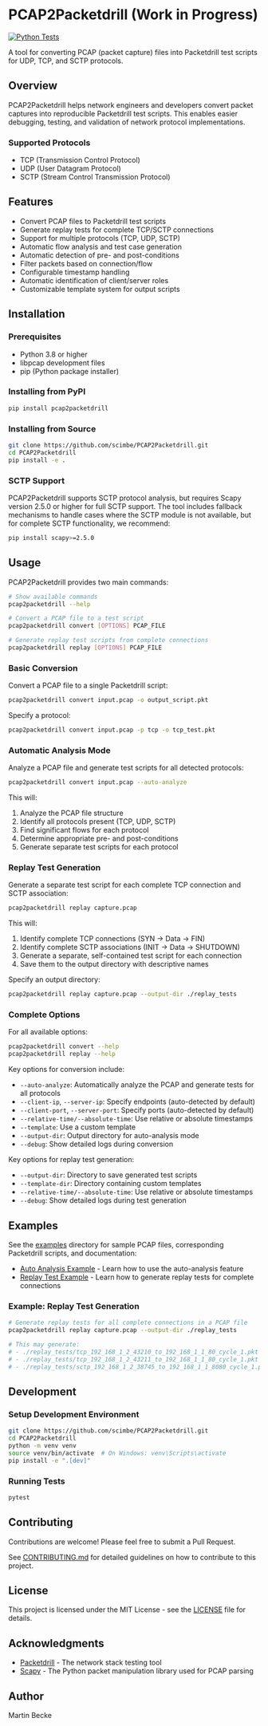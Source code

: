 # PCAP2Packetdrill (Work in Progress)

[![Python Tests](https://github.com/scimbe/PCAP2Packetdrill/actions/workflows/python-test.yml/badge.svg)](https://github.com/scimbe/PCAP2Packetdrill/actions/workflows/python-test.yml)

A tool for converting PCAP (packet capture) files into Packetdrill test scripts for UDP, TCP, and SCTP protocols.

## Overview

PCAP2Packetdrill helps network engineers and developers convert packet captures into reproducible Packetdrill test scripts. This enables easier debugging, testing, and validation of network protocol implementations.

### Supported Protocols
- TCP (Transmission Control Protocol)
- UDP (User Datagram Protocol)
- SCTP (Stream Control Transmission Protocol)

## Features

- Convert PCAP files to Packetdrill test scripts
- Generate replay tests for complete TCP/SCTP connections
- Support for multiple protocols (TCP, UDP, SCTP)
- Automatic flow analysis and test case generation
- Automatic detection of pre- and post-conditions
- Filter packets based on connection/flow
- Configurable timestamp handling
- Automatic identification of client/server roles
- Customizable template system for output scripts

## Installation

### Prerequisites
- Python 3.8 or higher
- libpcap development files
- pip (Python package installer)

### Installing from PyPI

```bash
pip install pcap2packetdrill
```

### Installing from Source

```bash
git clone https://github.com/scimbe/PCAP2Packetdrill.git
cd PCAP2Packetdrill
pip install -e .
```

### SCTP Support

PCAP2Packetdrill supports SCTP protocol analysis, but requires Scapy version 2.5.0 or higher for full SCTP support. The tool includes fallback mechanisms to handle cases where the SCTP module is not available, but for complete SCTP functionality, we recommend:

```bash
pip install scapy>=2.5.0
```

## Usage

PCAP2Packetdrill provides two main commands:

```bash
# Show available commands
pcap2packetdrill --help

# Convert a PCAP file to a test script
pcap2packetdrill convert [OPTIONS] PCAP_FILE

# Generate replay test scripts from complete connections
pcap2packetdrill replay [OPTIONS] PCAP_FILE
```

### Basic Conversion

Convert a PCAP file to a single Packetdrill script:

```bash
pcap2packetdrill convert input.pcap -o output_script.pkt
```

Specify a protocol:

```bash
pcap2packetdrill convert input.pcap -p tcp -o tcp_test.pkt
```

### Automatic Analysis Mode

Analyze a PCAP file and generate test scripts for all detected protocols:

```bash
pcap2packetdrill convert input.pcap --auto-analyze
```

This will:
1. Analyze the PCAP file structure
2. Identify all protocols present (TCP, UDP, SCTP)
3. Find significant flows for each protocol
4. Determine appropriate pre- and post-conditions
5. Generate separate test scripts for each protocol

### Replay Test Generation

Generate a separate test script for each complete TCP connection and SCTP association:

```bash
pcap2packetdrill replay capture.pcap
```

This will:
1. Identify complete TCP connections (SYN → Data → FIN)
2. Identify complete SCTP associations (INIT → Data → SHUTDOWN)
3. Generate a separate, self-contained test script for each connection
4. Save them to the output directory with descriptive names

Specify an output directory:

```bash
pcap2packetdrill replay capture.pcap --output-dir ./replay_tests
```

### Complete Options

For all available options:

```bash
pcap2packetdrill convert --help
pcap2packetdrill replay --help
```

Key options for conversion include:
- `--auto-analyze`: Automatically analyze the PCAP and generate tests for all protocols
- `--client-ip`, `--server-ip`: Specify endpoints (auto-detected by default)
- `--client-port`, `--server-port`: Specify ports (auto-detected by default)
- `--relative-time/--absolute-time`: Use relative or absolute timestamps
- `--template`: Use a custom template
- `--output-dir`: Output directory for auto-analysis mode
- `--debug`: Show detailed logs during conversion

Key options for replay test generation:
- `--output-dir`: Directory to save generated test scripts
- `--template-dir`: Directory containing custom templates
- `--relative-time/--absolute-time`: Use relative or absolute timestamps
- `--debug`: Show detailed logs during test generation

## Examples

See the [examples](./examples) directory for sample PCAP files, corresponding Packetdrill scripts, and documentation:

- [Auto Analysis Example](./examples/auto_analysis_example.md) - Learn how to use the auto-analysis feature
- [Replay Test Example](./examples/replay_test_example.md) - Learn how to generate replay tests for complete connections

### Example: Replay Test Generation

```bash
# Generate replay tests for all complete connections in a PCAP file
pcap2packetdrill replay capture.pcap --output-dir ./replay_tests

# This may generate:
# - ./replay_tests/tcp_192_168_1_2_43210_to_192_168_1_1_80_cycle_1.pkt
# - ./replay_tests/tcp_192_168_1_2_43211_to_192_168_1_1_80_cycle_1.pkt
# - ./replay_tests/sctp_192_168_1_2_38745_to_192_168_1_1_8080_cycle_1.pkt
```

## Development

### Setup Development Environment

```bash
git clone https://github.com/scimbe/PCAP2Packetdrill.git
cd PCAP2Packetdrill
python -m venv venv
source venv/bin/activate  # On Windows: venv\Scripts\activate
pip install -e ".[dev]"
```

### Running Tests

```bash
pytest
```

## Contributing

Contributions are welcome! Please feel free to submit a Pull Request.

See [CONTRIBUTING.md](CONTRIBUTING.md) for detailed guidelines on how to contribute to this project.

## License

This project is licensed under the MIT License - see the [LICENSE](LICENSE) file for details.

## Acknowledgments

- [Packetdrill](https://github.com/google/packetdrill) - The network stack testing tool
- [Scapy](https://scapy.net/) - The Python packet manipulation library used for PCAP parsing

## Author

Martin Becke
